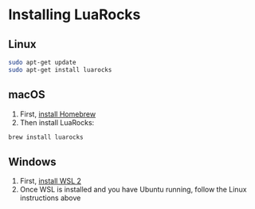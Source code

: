 # Installing LuaRocks

## Linux
```bash
sudo apt-get update
sudo apt-get install luarocks
```

## macOS
1. First, [install Homebrew](install_homebrew.md)
2. Then install LuaRocks:
```bash
brew install luarocks
```

## Windows
1. First, [install WSL 2](install_wsl.md)
2. Once WSL is installed and you have Ubuntu running, follow the Linux instructions above
